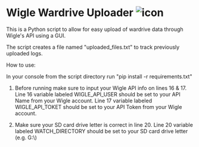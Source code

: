 # Wigle Wardrive Uploader ![icon](https://github.com/user-attachments/assets/7c1f720b-185c-4602-9b19-adf15737724f)

This is a Python script to allow for easy upload of wardrive data through Wigle's API using a GUI.

The script creates a file named "uploaded_files.txt" to track previously uploaded logs.

How to use:

In your console from the script directory run "pip install -r requirements.txt"

1. Before running make sure to input your Wigle API info on lines 16 & 17.
   Line 16 variable labeled WIGLE_API_USER should be set to your API Name from your Wigle account.
   Line 17 variable labeled WIGLE_API_TOKET should be set to your API Token from your Wigle account.

2. Make sure your SD card drive letter is correct in line 20.
   Line 20 variable labeled WATCH_DIRECTORY should be set to your SD card drive letter (e.g. G:\\)


